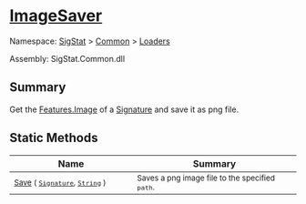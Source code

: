 # [ImageSaver](./ImageSaver.md)

Namespace: [SigStat]() > [Common](./../README.md) > [Loaders](./README.md)

Assembly: SigStat.Common.dll

## Summary
Get the [Features.Image](https://github.com/hargitomi97/sigstat/blob/master/docs/md/SigStat/Common/Features.md) of a [Signature](https://github.com/hargitomi97/sigstat/blob/master/docs/md/SigStat/Common/Signature.md) and save it as png file.

## Static Methods

| Name | Summary | 
| --- | --- | 
| <sub>[Save](./Methods/ImageSaver-100663886.md) ( [`Signature`](./../Signature.md), [`String`](https://docs.microsoft.com/en-us/dotnet/api/System.String) )</sub><div style="width: 200px">| <sub>Saves a png image file to the specified `path`.</sub><div style="width: 200px">| <br>


